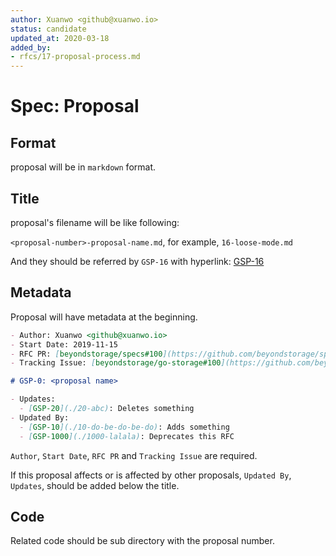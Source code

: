 ```yaml
---
author: Xuanwo <github@xuanwo.io>
status: candidate
updated_at: 2020-03-18
added_by:
- rfcs/17-proposal-process.md
---
```


# Spec: Proposal

## Format

proposal will be in `markdown` format.

## Title

proposal's filename will be like following:

`<proposal-number>-proposal-name.md`, for example, `16-loose-mode.md`

And they should be referred by `GSP-16` with hyperlink: [GSP-16]

## Metadata

Proposal will have metadata at the beginning.

```markdown
- Author: Xuanwo <github@xuanwo.io>
- Start Date: 2019-11-15
- RFC PR: [beyondstorage/specs#100](https://github.com/beyondstorage/specs/issues/100)
- Tracking Issue: [beyondstorage/go-storage#100](https://github.com/beyondstorage/go-storage/issues/100)

# GSP-0: <proposal name>

- Updates:
  - [GSP-20](./20-abc): Deletes something
- Updated By: 
  - [GSP-10](./10-do-be-do-be-do): Adds something
  - [GSP-1000](./1000-lalala): Deprecates this RFC
```

`Author`, `Start Date`, `RFC PR` and `Tracking Issue` are required.

If this proposal affects or is affected by other proposals, `Updated By`, `Updates`, should be added below the title.

## Code

Related code should be sub directory with the proposal number.

[3-support-service-init-via-config-string]: ../rfcs/3-support-service-init-via-config-string.md
[GSP-16]: ../rfcs/16-loose-mode.md